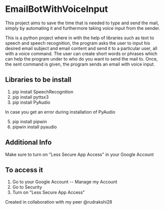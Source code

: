 # EmailBotWithVoiceInput
This project aims to save the time that is needed to type and send the mail, simply by automating it and furthermore taking voice input from the sender.

This is a python project where in with the help of libraries such as text to speech and speech recognition, the program asks the user to input his desired email subject and email content and send it to a particular user, all with a voice command. The user can create short words or phrases which can help the program under to who do you want to send the mail to. Once, the sent command is given, the program sends an email with voice input.

## Libraries to be install
1. pip install SpeechRecognition
2. pip install pyttsx3
3. pip install PyAudio

In case you get an error during installation of PyAudio

5. pip install pipwin
6. pipwin install pyaudio

## Additional Info
Make sure to turn on "Less Secure App Access" in your Google Account

## To access it
1. Go to your Google Account -- Manage my Account
2. Go to Security
3. Turn on "Less Secure App Access"


Created in collaboration with my peer @rudrakshi28
